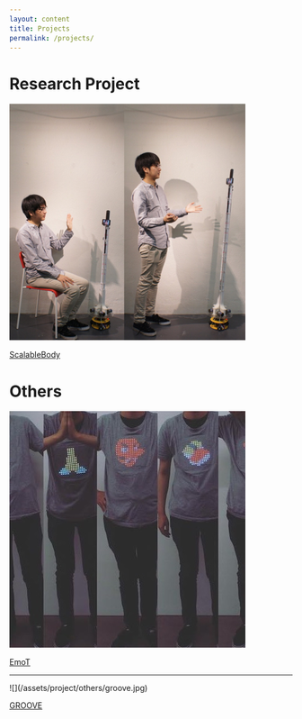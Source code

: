 ```yaml
---
layout: content
title: Projects
permalink: /projects/
---
```


# Research Project
![](/assets/project/research/scalable_body.jpg)

[ScalableBody](/projects/scalable_body)

# Others
![](/assets/project/others/emot.jpg)

[EmoT](/projects/emot)

<hr>
![](/assets/project/others/groove.jpg)

[GROOVE](/projects/groove)